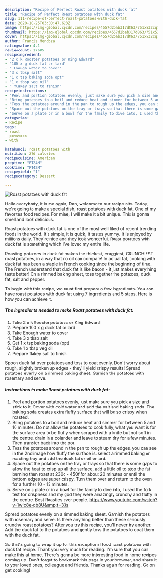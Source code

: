 ```yaml
---
description: "Recipe of Perfect Roast potatoes with duck fat"
title: "Recipe of Perfect Roast potatoes with duck fat"
slug: 111-recipe-of-perfect-roast-potatoes-with-duck-fat
date: 2020-10-25T03:00:47.623Z
image: https://img-global.cpcdn.com/recipes/4557d2bab317d863/751x532cq70/roast-potatoes-with-duck-fat-recipe-main-photo.jpg
thumbnail: https://img-global.cpcdn.com/recipes/4557d2bab317d863/751x532cq70/roast-potatoes-with-duck-fat-recipe-main-photo.jpg
cover: https://img-global.cpcdn.com/recipes/4557d2bab317d863/751x532cq70/roast-potatoes-with-duck-fat-recipe-main-photo.jpg
author: Francis Mendoza
ratingvalue: 4.1
reviewcount: 17685
recipeingredient:
- "2 x k Rooster potatoes or King Edward"
- "100 x g duck fat or lard"
- " Enough water to cover"
- "3 x tbsp salt"
- "1 x tsp baking soda opt"
- "1 x tbsp veg oil"
- " flakey salt to finish"
recipeinstructions:
- "Peel and portion potatoes evenly, just make sure you pick a size and stick to it. Cover with cold water and add the salt and baking soda. The baking soda creates extra fluffy surface that will be so crispy when roasted."
- "Bring potatoes to a boil and reduce heat and simmer for between 5 and 10 minutes. Do not allow the potatoes to cook fully, what you want is for the surface area to be fluffy when scraped with a knife but not soft in the centre, drain in a colander and leave to steam dry for a few minutes. Then transfer back into the pot."
- "Toss the potatoes around in the pan to rough up the edges, you can see in the 2nd image how fluffy the surface is. select a rimmed baking or roasting tray and add the duck fat or oil or lard."
- "Space out the potatoes on the tray or trays so that there is some gaps to allow the heat to crisp up all the surface, add a little oil to stop the fat burning then roast at 230c - 450f for about 20 minutes or until the bottom edges are super crispy. Turn them over and return to the oven for a further 10 - 15 minutes."
- "Serve on a plate or in a bowl for the family to dive into, I used the fork test for crispness and my god they were amazingly crunchy and fluffy in the centre. Best Roasties ever people. https://www.youtube.com/watch?v=1wIc8e-qb8U&amp;t=33s"
categories:
- Recipe
tags:
- roast
- potatoes
- with

katakunci: roast potatoes with 
nutrition: 270 calories
recipecuisine: American
preptime: "PT24M"
cooktime: "PT42M"
recipeyield: "1"
recipecategory: Dessert

---
```



![Roast potatoes with duck fat](https://img-global.cpcdn.com/recipes/4557d2bab317d863/751x532cq70/roast-potatoes-with-duck-fat-recipe-main-photo.jpg)

Hello everybody, it is me again, Dan, welcome to our recipe site. Today, we're going to make a special dish, roast potatoes with duck fat. One of my favorites food recipes. For mine, I will make it a bit unique. This is gonna smell and look delicious.

Roast potatoes with duck fat is one of the most well liked of recent trending foods in the world. It's simple, it is quick, it tastes yummy. It is enjoyed by millions daily. They're nice and they look wonderful. Roast potatoes with duck fat is something which I've loved my entire life.

Roasting potatoes in duck fat makes the thickest, craggiest, CRUNCHIEST roast potatoes, in a way that no oil can compare! In actual fat, cooking with duck fat has been a staple in French cooking since the beginning of time. The French understand that duck fat is like bacon - it just makes everything taste better! On a rimmed baking sheet, toss together the potatoes, duck fat, salt and pepper.


To begin with this recipe, we must first prepare a few ingredients. You can have roast potatoes with duck fat using 7 ingredients and 5 steps. Here is how you can achieve it.

<!--inarticleads1-->

##### The ingredients needed to make Roast potatoes with duck fat:

1. Take 2 x k Rooster potatoes or King Edward
1. Prepare 100 x g duck fat or lard
1. Take  Enough water to cover
1. Take 3 x tbsp salt
1. Get 1 x tsp baking soda (opt)
1. Take 1 x tbsp veg oil
1. Prepare  flakey salt to finish


Spoon duck fat over potatoes and toss to coat evenly. Don&#39;t worry about rough, slightly broken up edges - they&#39;ll yield crispy results! Spread potatoes evenly on a rimmed baking sheet. Garnish the potatoes with rosemary and serve. 

<!--inarticleads2-->

##### Instructions to make Roast potatoes with duck fat:

1. Peel and portion potatoes evenly, just make sure you pick a size and stick to it. Cover with cold water and add the salt and baking soda. The baking soda creates extra fluffy surface that will be so crispy when roasted.
1. Bring potatoes to a boil and reduce heat and simmer for between 5 and 10 minutes. Do not allow the potatoes to cook fully, what you want is for the surface area to be fluffy when scraped with a knife but not soft in the centre, drain in a colander and leave to steam dry for a few minutes. Then transfer back into the pot.
1. Toss the potatoes around in the pan to rough up the edges, you can see in the 2nd image how fluffy the surface is. select a rimmed baking or roasting tray and add the duck fat or oil or lard.
1. Space out the potatoes on the tray or trays so that there is some gaps to allow the heat to crisp up all the surface, add a little oil to stop the fat burning then roast at 230c - 450f for about 20 minutes or until the bottom edges are super crispy. Turn them over and return to the oven for a further 10 - 15 minutes.
1. Serve on a plate or in a bowl for the family to dive into, I used the fork test for crispness and my god they were amazingly crunchy and fluffy in the centre. Best Roasties ever people. https://www.youtube.com/watch?v=1wIc8e-qb8U&amp;t=33s


Spread potatoes evenly on a rimmed baking sheet. Garnish the potatoes with rosemary and serve. Is there anything better than these seriously crunchy roast potatoes? After you try this recipe, you&#39;ll never try another. Add the duck fat to the potatoes and gently toss the potatoes to coat them with the duck fat. 

So that's going to wrap it up for this exceptional food roast potatoes with duck fat recipe. Thank you very much for reading. I'm sure that you can make this at home. There's gonna be more interesting food in home recipes coming up. Don't forget to bookmark this page in your browser, and share it to your loved ones, colleague and friends. Thanks again for reading. Go on get cooking!

